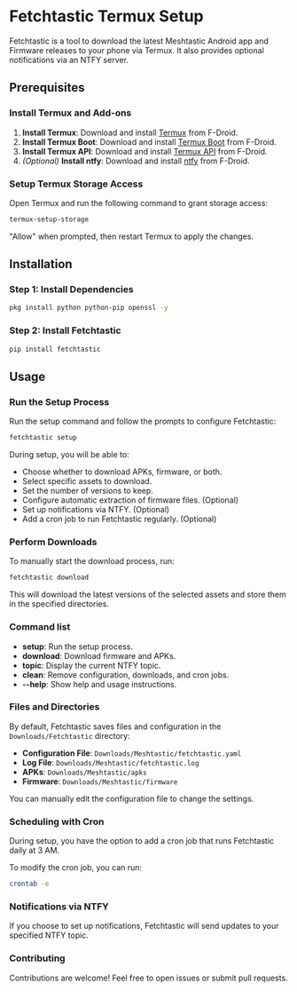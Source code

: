# Fetchtastic Termux Setup

Fetchtastic is a tool to download the latest Meshtastic Android app and Firmware releases to your phone via Termux. It also provides optional notifications via an NTFY server.

## Prerequisites

### Install Termux and Add-ons

1. **Install Termux**: Download and install [Termux](https://f-droid.org/en/packages/com.termux/) from F-Droid.
2. **Install Termux Boot**: Download and install [Termux Boot](https://f-droid.org/en/packages/com.termux.boot/) from F-Droid.
3. **Install Termux API**: Download and install [Termux API](https://f-droid.org/en/packages/com.termux.api/) from F-Droid.
4. *(Optional)* **Install ntfy**: Download and install [ntfy](https://f-droid.org/en/packages/io.heckel.ntfy/) from F-Droid.

### Setup Termux Storage Access

Open Termux and run the following command to grant storage access:

```bash
termux-setup-storage
``` 

"Allow" when prompted, then restart Termux to apply the changes.

## Installation

### Step 1: Install Dependencies

```bash
pkg install python python-pip openssl -y
```

### Step 2: Install Fetchtastic

```bash
pip install fetchtastic
```

## Usage

### Run the Setup Process

Run the setup command and follow the prompts to configure Fetchtastic:

```bash
fetchtastic setup
```

During setup, you will be able to:

- Choose whether to download APKs, firmware, or both.
- Select specific assets to download.
- Set the number of versions to keep.
- Configure automatic extraction of firmware files. (Optional)
- Set up notifications via NTFY. (Optional)
- Add a cron job to run Fetchtastic regularly. (Optional)

### Perform Downloads

To manually start the download process, run:

```bash
fetchtastic download
```

This will download the latest versions of the selected assets and store them in the specified directories.

### Command list

- **setup**: Run the setup process.
- **download**: Download firmware and APKs.
- **topic**: Display the current NTFY topic.
- **clean**: Remove configuration, downloads, and cron jobs.
- **--help**: Show help and usage instructions.

### Files and Directories

By default, Fetchtastic saves files and configuration in the `Downloads/Fetchtastic` directory:

 - **Configuration File**: `Downloads/Meshtastic/fetchtastic.yaml`
 - **Log File**: `Downloads/Meshtastic/fetchtastic.log`
 - **APKs**: `Downloads/Meshtastic/apks`
 - **Firmware**: `Downloads/Meshtastic/firmware`

You can manually edit the configuration file to change the settings.


### Scheduling with Cron

During setup, you have the option to add a cron job that runs Fetchtastic daily at 3 AM.

To modify the cron job, you can run:
```bash
crontab -e
```

### Notifications via NTFY

If you choose to set up notifications, Fetchtastic will send updates to your specified NTFY topic.

### Contributing

Contributions are welcome! Feel free to open issues or submit pull requests.
